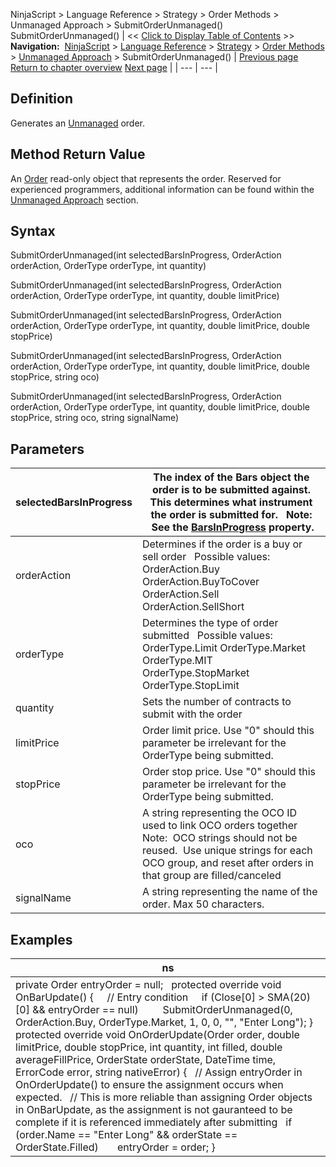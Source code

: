 ﻿
NinjaScript \> Language Reference \> Strategy \> Order Methods \> Unmanaged Approach \> SubmitOrderUnmanaged()
SubmitOrderUnmanaged()
| \<\< [Click to Display Table of Contents](submitorderunmanaged.md) \>\> **Navigation:**     [NinjaScript](ninjascript-1.md) \> [Language Reference](language_reference_wip-1.md) \> [Strategy](strategy-1.md) \> [Order Methods](order_methods-1.md) \> [Unmanaged Approach](unmanaged_approach-1.md) \> SubmitOrderUnmanaged() | [Previous page](isunmanaged-1.md) [Return to chapter overview](unmanaged_approach-1.md) [Next page](orderfillresolution-1.md) |
| --- | --- |
## Definition
Generates an [Unmanaged](isunmanaged-1.md) order.
 
## Method Return Value
An [Order](order-1.md) read\-only object that represents the order. Reserved for experienced programmers, additional information can be found within the [Unmanaged Approach](unmanaged_approach-1.md) section.
## 
## Syntax
SubmitOrderUnmanaged(int selectedBarsInProgress, OrderAction orderAction, OrderType orderType, int quantity)  

SubmitOrderUnmanaged(int selectedBarsInProgress, OrderAction orderAction, OrderType orderType, int quantity, double limitPrice)  

SubmitOrderUnmanaged(int selectedBarsInProgress, OrderAction orderAction, OrderType orderType, int quantity, double limitPrice, double stopPrice)  

SubmitOrderUnmanaged(int selectedBarsInProgress, OrderAction orderAction, OrderType orderType, int quantity, double limitPrice, double stopPrice, string oco)  

SubmitOrderUnmanaged(int selectedBarsInProgress, OrderAction orderAction, OrderType orderType, int quantity, double limitPrice, double stopPrice, string oco, string signalName)

## Parameters
| selectedBarsInProgress | The index of the Bars object the order is to be submitted against. This determines what instrument the order is submitted for.   Note:  See the [BarsInProgress](barsinprogress-1.md) property. |
| --- | --- |
| orderAction | Determines if the order is a buy or sell order   Possible values:   OrderAction.Buy OrderAction.BuyToCover OrderAction.Sell OrderAction.SellShort |
| orderType | Determines the type of order submitted    Possible values:   OrderType.Limit OrderType.Market OrderType.MIT OrderType.StopMarket OrderType.StopLimit |
| quantity | Sets the number of contracts to submit with the order |
| limitPrice | Order limit price. Use "0" should this parameter be irrelevant for the OrderType being submitted. |
| stopPrice | Order stop price. Use "0" should this parameter be irrelevant for the OrderType being submitted. |
| oco | A string representing the OCO ID used to link OCO orders together    Note:  OCO strings should not be reused.  Use unique strings for each OCO group, and reset after orders in that group are filled/canceled |
| signalName | A string representing the name of the order. Max 50 characters. |

## Examples
| ns |
| --- |
| private Order entryOrder \= null;   protected override void OnBarUpdate() {      // Entry condition      if (Close\[0] \> SMA(20)\[0] \&\& entryOrder \=\= null)          SubmitOrderUnmanaged(0, OrderAction.Buy, OrderType.Market, 1, 0, 0, "", "Enter Long"); }   protected override void OnOrderUpdate(Order order, double limitPrice, double stopPrice, int quantity, int filled, double averageFillPrice, OrderState orderState, DateTime time, ErrorCode error, string nativeError) {    // Assign entryOrder in OnOrderUpdate() to ensure the assignment occurs when expected.    // This is more reliable than assigning Order objects in OnBarUpdate, as the assignment is not gauranteed to be complete if it is referenced immediately after submitting    if (order.Name \=\= "Enter Long" \&\& orderState \=\= OrderState.Filled)        entryOrder \= order; } |
